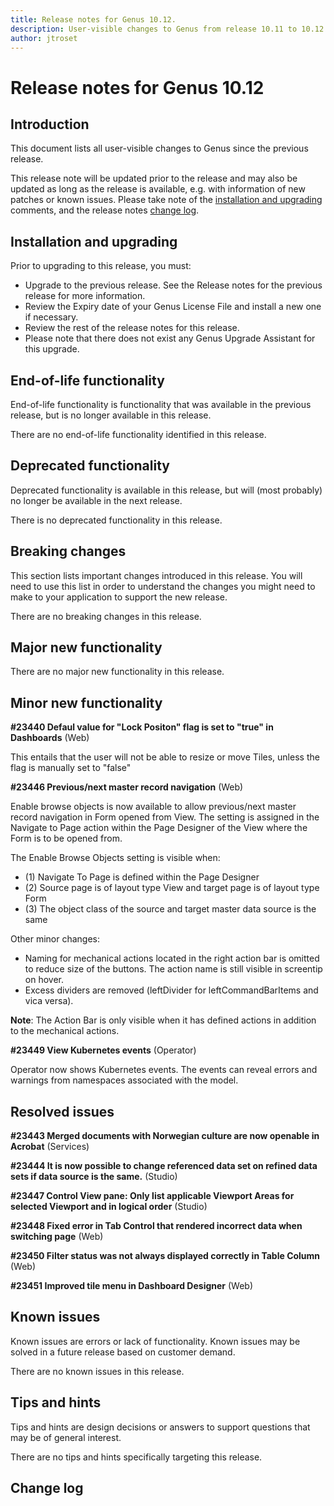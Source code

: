 ```yaml
---
title: Release notes for Genus 10.12.
description: User-visible changes to Genus from release 10.11 to 10.12.
author: jtroset
---
```


# Release notes for Genus 10.12

## Introduction

This document lists all user-visible changes to Genus since the previous release.

This release note will be updated prior to the release and may also be updated as long as the release is available, e.g. with information of new patches or known issues. Please take note of the [installation and upgrading](#installation-and-upgrading) comments, and the release notes [change log](#change-log).

## Installation and upgrading

Prior to upgrading to this release, you must:

- Upgrade to the previous release. See the Release notes for the previous release for more information.
- Review the Expiry date of your Genus License File and install a new one if necessary.
- Review the rest of the release notes for this release.
- Please note that there does not exist any Genus Upgrade Assistant for this upgrade.

<!--rntype01-start INSTALLATION / UPGRADE. DO NOT CHANGE THESE TAGS. ANY CHANGES BELOW WILL BE OVERWRITTEN.-->

<!--rntype01-end   INSTALLATION / UPGRADE. DO NOT CHANGE THESE TAGS. ANY CHANGES ABOVE WILL BE OVERWRITTEN.-->
<!-- release note type 2 is missing. That's ok.-->

## End-of-life functionality

End-of-life functionality is functionality that was available in the previous release, but is no longer available in this release.

<!--rntype03-start END-OF-LIFE. DO NOT CHANGE THESE TAGS. ANY CHANGES BELOW WILL BE OVERWRITTEN.-->

There are no end-of-life functionality identified in this release.

<!--rntype03-end   END-OF-LIFE. DO NOT CHANGE THESE TAGS. ANY CHANGES ABOVE WILL BE OVERWRITTEN.-->

## Deprecated functionality

Deprecated functionality is available in this release, but will (most probably) no longer be available in the next release.

<!--rntype04-start DEPRECATED. DO NOT CHANGE THESE TAGS. ANY CHANGES BELOW WILL BE OVERWRITTEN.-->

There is no deprecated functionality in this release.

<!--rntype04-end   DEPRECATED. DO NOT CHANGE THESE TAGS. ANY CHANGES ABOVE WILL BE OVERWRITTEN.-->

## Breaking changes

This section lists important changes introduced in this release. You will need to use this list in order to understand the changes you might need to make to your application to support the new release.

<!--rntype05-start BREAKING. DO NOT CHANGE THESE TAGS. ANY CHANGES BELOW WILL BE OVERWRITTEN.-->

There are no breaking changes in this release.

<!--rntype05-end   BREAKING. DO NOT CHANGE THESE TAGS. ANY CHANGES ABOVE WILL BE OVERWRITTEN.-->

## Major new functionality

<!--rntype06-start MAJOR. DO NOT CHANGE THESE TAGS. ANY CHANGES BELOW WILL BE OVERWRITTEN.-->

There are no major new functionality in this release.

<!--rntype06-end   MAJOR. DO NOT CHANGE THESE TAGS. ANY CHANGES ABOVE WILL BE OVERWRITTEN.-->

## Minor new functionality

<!--rntype07-start MINOR. DO NOT CHANGE THESE TAGS. ANY CHANGES BELOW WILL BE OVERWRITTEN.-->
<!--ID 07daadf4-b097-4b32-8362-e237c5fe35ac -->

**#23440 Defaul value for "Lock Positon" flag is set to "true" in Dashboards** (Web)

This entails that the user will not be able to resize or move Tiles, unless the flag is manually set to "false"

<!--ID f8b65ae8-8d79-4f9e-8728-fda751f25043 -->

**#23446 Previous/next master record navigation** (Web)

Enable browse objects is now available to allow previous/next master record navigation in Form opened from View.
The setting is assigned in the Navigate to Page action within the Page Designer of the View where the Form is to be opened from.

The Enable Browse Objects setting is visible when:

- (1) Navigate To Page is defined within the Page Designer
- (2) Source page is of layout type View and target page is of layout type Form
- (3) The object class of the source and target master data source is the same

Other minor changes:

- Naming for mechanical actions located in the right action bar is omitted to reduce size of the buttons. The action name is still visible in screentip on hover.
- Excess dividers are removed (leftDivider for leftCommandBarItems and vica versa).

**Note**: The Action Bar is only visible when it has defined actions in addition to the mechanical actions.

<!--ID f1048e0f-1009-4a5c-b014-080e0fc9f7ea -->

**#23449 View Kubernetes events** (Operator)

Operator now shows Kubernetes events. The events can reveal errors and warnings from namespaces associated with the model.

<!--rntype07-end   MINOR. DO NOT CHANGE THESE TAGS. ANY CHANGES ABOVE WILL BE OVERWRITTEN.-->

## Resolved issues

<!--rntype08-start RESOLVED ISSUES. DO NOT CHANGE THESE TAGS. ANY CHANGES BELOW WILL BE OVERWRITTEN.-->
<!--ID a8ef4710-8ac2-4867-a884-f3272ec6fa93 -->

**#23443 Merged documents with Norwegian culture are now openable in Acrobat** (Services)

<!--ID dc426f89-ede6-4bfa-a1ca-7e074f03d9c4 -->

**#23444 It is now possible to change referenced data set on refined data sets if data source is the same.** (Studio)

<!--ID 4acc31f8-860b-489c-a275-870336593ea2 -->

**#23447 Control View pane: Only list applicable Viewport Areas for selected Viewport and in logical order** (Studio)

<!--ID 896de4be-b37a-4f47-a3d0-ff8d318897f4 -->

**#23448 Fixed error in Tab Control that rendered incorrect data when switching page** (Web)

<!--ID 81ef3479-da45-4899-b65b-1892d14fa2d9 -->

**#23450 Filter status was not always displayed correctly in Table Column** (Web)

<!--ID 4676cc5b-0093-419e-9033-407a4877a748 -->

**#23451 Improved tile menu in Dashboard Designer** (Web)

<!--rntype08-end   RESOLVED ISSUES. DO NOT CHANGE THESE TAGS. ANY CHANGES ABOVE WILL BE OVERWRITTEN.-->

## Known issues

Known issues are errors or lack of functionality. Known issues may be solved in a future release based on customer demand.

<!--rntype09-start KNOWN ISSUES. DO NOT CHANGE THESE TAGS. ANY CHANGES BELOW WILL BE OVERWRITTEN.-->

There are no known issues in this release.

<!--rntype09-end   KNOWN ISSUES. DO NOT CHANGE THESE TAGS. ANY CHANGES ABOVE WILL BE OVERWRITTEN.-->

## Tips and hints

Tips and hints are design decisions or answers to support questions that may be of general interest.

There are no tips and hints specifically targeting this release.

## Change log

<!--changelog CHANGELOG. DO NOT CHANGE THIS TAG. ANY CHANGES BELOW WILL BE DELETED.-->

